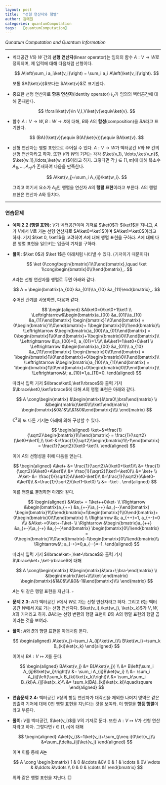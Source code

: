 ```yaml
---
layout: post
title:  "선형 연산자와 행렬"
author: 김태원
categories: quantumComputation
tags:   [quantumComputation]
---
```


*Qunatum Computation and Quantum Information*

---

- 벡터공간 $V$와 $W$ 간의 **선형 연산자**(linear operator)는 임의의 함수
$A:V\rightarrow W$로 정의되며, 제 입력에 대해 다음처럼 선형이다. 

    $$
    A\left(\sum_i a_i\ket{v_i}\right) =
    \sum_i a_i A\left(\ket{v_i}\right).
    $$

    보통 $A(\ket{v})$보다는 $A\ket{v}$로 표기한다.
- 중요한 선형 연산자로 **항등 연산자**(identity operator) $I_V$가 임의의 
벡터공간에 대해 존재한다. 

    $$
    \forall\ket{v}\in V,I_V\ket{v}\equiv\ket{v}.
    $$
- 함수 $A:V\rightarrow W, B:W\rightarrow X$에 대해, $B$와 $A$의 
**합성**(composition)을 $BA$라고 표기한다. 

    $$
    (BA)(\ket{v})\equiv B(A(\ket{v}))\equiv BA\ket{v}.
    $$

- 선형 연산자는 행렬 표현으로 주어질 수 있다. $A:V\rightarrow W$가 벡터공간
$V$와 $W$ 간의 선형 연산자라고 하자. 또한 $V$와 $W$의 기저는 각각 $\ket{v_1},
    \ldots,\ket{v_n}$, $\ket{w_1},\ldots,\ket{w_n}$이라고 하자. 그렇다면 
    각 $j\in[1,m]$에 대해 복소수 $A_{1j},\ldots,A_{nj}$가 존재하여 다음을
    만족한다.

    $$
    A\ket{v_j}=\sum_i A_{ij}\ket{w_i}.
    $$

    그리고 여기서 요소가 $A_{ij}$인 행렬을 연산자 $A$의 **행렬 표현**이라고
    부른다. $A$의 행렬 표현은 연산자 $A$와 동치다. 

---

### 연습문제
- **예제 2.2 (행렬 표현):**  $V$가 벡터공간이며 기저로 $\ket0$과 $\ket1$을 지니고,
    $A$가 $V$에서 $V$로 가는 선형 연산자로 $A\ket0=\ket1$이며 $A\ket1=\ket0$이라고
    하자. 기저 $\ket 0, \ket1$을 고려하여 $A$에 대해 행렬 표현을 구하라. $A$에
    대해 다른 행렬 표현을 일으키는 입출력 기저를 구하라.
- **풀이:** $\ket 0$과 $\ket 1$은 아래처럼 나타낼 수 있다. (기저이기 때문이다)

    $$
    \ket 0\cong\begin{bmatrix}1\\0\end{bmatrix},\quad
    \ket 1\cong\begin{bmatrix}0\\1\end{bmatrix}_.
    $$

    $A$라는 선형 연산자를 행렬로 두면 아래와 같다. 

    $$
    A = \begin{bmatrix}a_{00} &a_{01}\\a_{10} &a_{11}\end{bmatrix}_.
    $$

    주어진 관계를 사용하면, 다음과 같다.

    $$
    \begin{aligned}
    &A\ket0=0\ket0+1\ket1 \\
    \Leftrightarrow&\begin{bmatrix}a_{00} &a_{01}\\a_{10} &a_{11}\end{bmatrix}
    \begin{bmatrix}1\\0\end{bmatrix} = 
    0\begin{bmatrix}1\\0\end{bmatrix}+
    1\begin{bmatrix}0\\1\end{bmatrix}\\
    \Leftrightarrow &\begin{bmatrix}a_{00}\\a_{01}\end{bmatrix} =
    0\begin{bmatrix}1\\0\end{bmatrix}+1\begin{bmatrix}0\\1\end{bmatrix}\\
    \Leftrightarrow &\;a_{00}=0, a_{01}=1.\\\\
    &A\ket1=1\ket0+0\ket1 \\
    \Leftrightarrow &\begin{bmatrix}a_{00} &a_{01}\\ a_{10} &a_{11}\end{bmatrix}
    \begin{bmatrix}0\\1\end{bmatrix} =
    1\begin{bmatrix}1\\0\end{bmatrix}+0\begin{bmatrix}0\\1\end{bmatrix}\\
    \Leftrightarrow &\begin{bmatrix}a_{10}\\a_{11}\end{bmatrix} = 
    1\begin{bmatrix}1\\0\end{bmatrix}+0\begin{bmatrix}0\\1\end{bmatrix}\\
    \Leftrightarrow&\; a_{10}=1,a_{11}=0.
    \end{aligned}
    $$

    따라서 입력 기저 $\lbrace\ket0,\ket1\rbrace$와 출력 기저
    $\lbrace\ket0,\ket1\rbrace$에 대해 $A$의 행렬 표현은 아래와 같다.

    $$
    A \cong\begin{matrix}
    &\begin{matrix}&\bra0\;\bra1\end{matrix} \\
        &\begin{matrix}\ket0\\\\\ket1\end{matrix} 
        \begin{bmatrix}&0&1&\\\\&1&0&\end{bmatrix}\\\\
        \end{matrix}
    $$

    $\mathbb{C}^2$의 또 다른 기저는 아래에 의해 구성할 수 있다.

    $$
    \begin{aligned}
    \ket+&=\frac{1}{\sqrt2}\begin{bmatrix}1\\1\end{bmatrix} = 
    \frac{1}{\sqrt2}(\ket0+\ket1),\\
    \ket-&=\frac{1}{\sqrt2}\begin{bmatrix}1\\-1\end{bmatrix} =
    \frac{1}{\sqrt2}(\ket0-\ket1).
    \end{aligned}
    $$

    이에 $A$의 선형성을 취해 다음을 얻는다.

    $$
    \begin{aligned}
    A\ket+ &= \frac{1}{\sqrt2}A(\ket0+\ket1)\\
              &= \frac{1}{\sqrt2}(A\ket0+A\ket1)\\
              &= \frac{1}{\sqrt2}(\ket1+\ket0)\\
              &= \ket+ \\
    A\ket- &= \frac{1}{\sqrt2}A(\ket0-\ket1)\\
    &=\frac{1}{\sqrt2}(A\ket0-A\ket1)\\
    &=\frac{1}{\sqrt2}(\ket1-\ket0) \\
    &= -\ket-.
    \end{aligned}
    $$

    이를 행렬로 결정하면 아래와 같다.

    $$
    \begin{aligned}
    &A\ket+ = 1\ket++0\ket- \\
    \Rightarrow &\begin{bmatrix}a_{++} &a_{+-}\\a_{-+} &a_{--}\end{bmatrix}
    \begin{bmatrix}1\\0\end{bmatrix}=1\begin{bmatrix}1\\0\end{bmatrix}+
    0\begin{bmatrix}0\\1\end{bmatrix} \\
    \Rightarrow &\; a_{++}=1, a_{+-}=0 \\\\
    &A\ket-=0\ket+-1\ket- \\
    \Rightarrow &\begin{bmatrix}a_{++} &a_{+-}\\a_{-+} &a_{--}\end{bmatrix}
    \begin{bmatrix}0\\1\end{bmatrix} = 
    0\begin{bmatrix}1\\0\end{bmatrix}-1\begin{bmatrix}0\\1\end{bmatrix}\\
        \Rightarrow&\; a_{-+}=0,a_{--}=-1.
    \end{aligned}
    $$

    따라서 입력 기저 $\lbrace\ket+,\ket-\rbrace$와 출력 기저 
    $\lbrace\ket+,\ket-\rbrace$에 대해

    $$
    A \cong\begin{matrix}
    &\begin{matrix}&\bra+\;\bra-\end{matrix} \\
        &\begin{matrix}\ket+\\\\\ket-\end{matrix} 
        \begin{bmatrix}&1&0&\\\\&0&-1&\end{bmatrix}\\\\
        \end{matrix}
    $$

    $A$는 위 같은 행렬 표현을 지닌다. $\square$

- **문제 2.3:** $A$가 벡터공간 $V$에서 $W$로 가는 선형 연산자라고 하자. 그리고
$B$는 벡터공간 $W$에서 $X$로 가는 선형 연산자다. $\ket{v_i},\ket{w_j},
    \ket{x_k}$가 $V,W,X$의 기저라고 하자. $BA$라는 선형 변환의 행렬 표현이
    $B$와 $A$의 행렬 표현의 행렬 곱이라는 것을 보여라. 
- **풀이:** $A$와 $B$의 행렬 표현을 아래처럼 둔다.

    $$
    \begin{aligned}
    A\ket{v_j}=\sum_i A_{ij}\ket{w_i}\\
    B\ket{w_i}=\sum_k B_{ki}\ket{x_k}
    \end{aligned}
    $$

    이어서 $BA:V\mapsto X$를 둔다. 

    $$
    \begin{aligned}
    BA\ket{v_j} &= B(A\ket{v_j}) \\
        &= B\left(\sum_i A_{ij}B\ket{w_i}\right)\\
        &= \sum_i A_{ij}B\ket{w_i} \\
        &= \sum_i A_{ij}\left(\sum_k B_{ki}\ket{x_k}\right)\\
        &= \sum_k\sum_i B_{ki}A_{ij}\ket{x_k}\\
        &= \sum_k(BA)_{kj}\ket{x_ki}\quad\square
    \end{aligned}
    $$
- **연습문제 2.4:** 벡터공간 $V$상의 항등 연산자가 대각선을 제외한 나머지 영역은
같은 입출력 기저에 대해 $0$인 행렬 표현을  지닌다는 것을 보여라. 이 행렬을 
**항등 행렬**이라고 부른다. 
- **풀이:** $V$를 벡터공간, $\ket{v_i}$를 $V$의 기저로 둔다. 또한 
$A:V\mapsto V$가 선형 연산자라고 하자. 그렇다면 $i\in[1,n]$에 대해

    $$
    \begin{aligned}
    A\ket{v_i}&=1\ket{v_i}+\sum_{j\neq i}0\ket{v_j}\\
        &=\sum_j\delta_{ij}\ket{v_j}
    \end{aligned}
    $$

    이며 이를 통해 $A$는 
    
    $$
    A \cong
    \begin{bmatrix}
    1 & 0 &\cdots &0\\
    0 & 1 & \cdots & 0\\
    \vdots & &\ddots &\vdots \\
    0 & 0 & \cdots &1
    \end{bmatrix}
    $$

    위와 같은 행렬 표현을 지닌다. $\Box$
